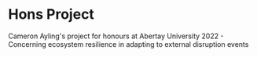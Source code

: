 # Hons Project
 Cameron Ayling's project for honours at Abertay University 2022 - Concerning ecosystem resilience in adapting to external disruption events
